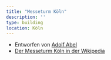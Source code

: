 ```yaml
---
title: "Messeturm Köln"
description: ''
type: building
location: Köln
---
```


* Entworfen von [Adolf Abel](/tags/Adolf-Abel)
* [Der Messeturm Köln in der Wikipedia](https://de.wikipedia.org/wiki/Messeturm_K%C3%B6ln)
